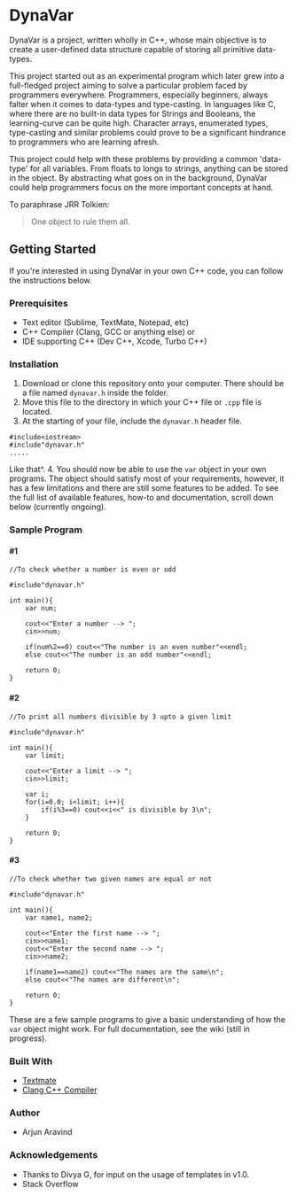 # DynaVar
DynaVar is a project, written wholly in C++, whose main objective is to create a user-defined data structure capable of storing all primitive data-types.  

This project started out as an experimental program which later grew into a full-fledged project aiming to solve a particular problem faced by programmers everywhere. Programmers, especially beginners, always falter when it comes to data-types and type-casting. In languages like C, where there are no built-in data types for Strings and Booleans, the learning-curve can be quite high. Character arrays, enumerated types, type-casting and similar problems could prove to be a significant hindrance to programmers who are learning afresh.

This project could help with these problems by providing a common 'data-type' for all variables. From floats to longs to strings, anything can be stored in the object. By abstracting what goes on in the background, DynaVar could help programmers focus on the more important concepts at hand. 

To paraphrase JRR Tolkien:
> One object to rule them all.

## Getting Started
If you're interested in using DynaVar in your own C++ code, you can follow the instructions below.

### Prerequisites
* Text editor (Sublime, TextMate, Notepad, etc)
* C++ Compiler (Clang, GCC or anything else)
or
* IDE supporting C++ (Dev C++, Xcode, Turbo C++)

### Installation
1. Download or clone this repository onto your computer. There should be a file named ```dynavar.h``` inside the folder.
2. Move this file to the directory in which your C++ file or ```.cpp``` file is located.
3. At the starting of your file, include the ```dynavar.h``` header file. 
```
#include<iostream>
#include"dynavar.h"
.....
````
Like that^.
4. You should now be able to use the ```var``` object in your own programs. The object should satisfy most of your requirements, however, it has a few limitations and there are still some features to be added. To see the full list of available features, how-to and documentation, scroll down below (currently ongoing). 

### Sample Program
#### #1
```
//To check whether a number is even or odd

#include"dynavar.h"

int main(){
	var num;
	
	cout<<"Enter a number --> ";
	cin>>num;
	
	if(num%2==0) cout<<"The number is an even number"<<endl;
	else cout<<"The number is an odd number"<<endl;
	
	return 0;
}
```
#### #2
```
//To print all numbers divisible by 3 upto a given limit

#include"dynavar.h"

int main(){
	var limit;
	
	cout<<"Enter a limit --> ";
	cin>>limit;
	
	var i;
	for(i=0.0; i<limit; i++){
		if(i%3==0) cout<<i<<" is divisible by 3\n";
	}
	
	return 0;
}
```
#### #3
```
//To check whether two given names are equal or not

#include"dynavar.h"

int main(){
	var name1, name2;
	
	cout<<"Enter the first name --> ";
	cin>>name1;
	cout<<"Enter the second name --> ";
	cin>>name2;
	
	if(name1==name2) cout<<"The names are the same\n";
	else cout<<"The names are different\n";
	
	return 0;
}
```
These are a few sample programs to give a basic understanding of how the ```var``` object might work. For full documentation, see the wiki (still in progress).

### Built With
* [Textmate](https://macromates.com/)
* [Clang C++ Compiler](https://clang.llvm.org/)

### Author
* Arjun Aravind

### Acknowledgements
* Thanks to Divya G, for input on the usage of templates in v1.0.
* Stack Overflow
